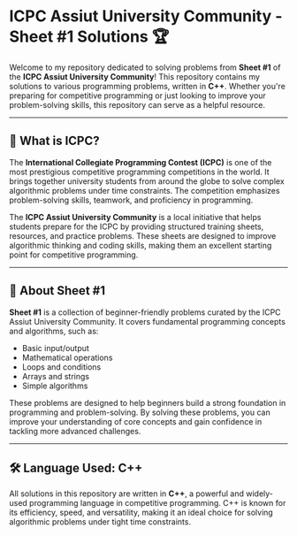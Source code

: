 # ICPC Assiut University Community - Sheet #1 Solutions 🏆

Welcome to my repository dedicated to solving problems from **Sheet #1** of the **ICPC Assiut University Community**! This repository contains my solutions to various programming problems, written in **C++**. Whether you're preparing for competitive programming or just looking to improve your problem-solving skills, this repository can serve as a helpful resource.

---

## 🏅 What is ICPC?

The **International Collegiate Programming Contest (ICPC)** is one of the most prestigious competitive programming competitions in the world. It brings together university students from around the globe to solve complex algorithmic problems under time constraints. The competition emphasizes problem-solving skills, teamwork, and proficiency in programming.

The **ICPC Assiut University Community** is a local initiative that helps students prepare for the ICPC by providing structured training sheets, resources, and practice problems. These sheets are designed to improve algorithmic thinking and coding skills, making them an excellent starting point for competitive programming.

---

## 📜 About Sheet #1

**Sheet #1** is a collection of beginner-friendly problems curated by the ICPC Assiut University Community. It covers fundamental programming concepts and algorithms, such as:

- Basic input/output
- Mathematical operations
- Loops and conditions
- Arrays and strings
- Simple algorithms

These problems are designed to help beginners build a strong foundation in programming and problem-solving. By solving these problems, you can improve your understanding of core concepts and gain confidence in tackling more advanced challenges.

---

## 🛠️ Language Used: C++

All solutions in this repository are written in **C++**, a powerful and widely-used programming language in competitive programming. C++ is known for its efficiency, speed, and versatility, making it an ideal choice for solving algorithmic problems under tight time constraints.

